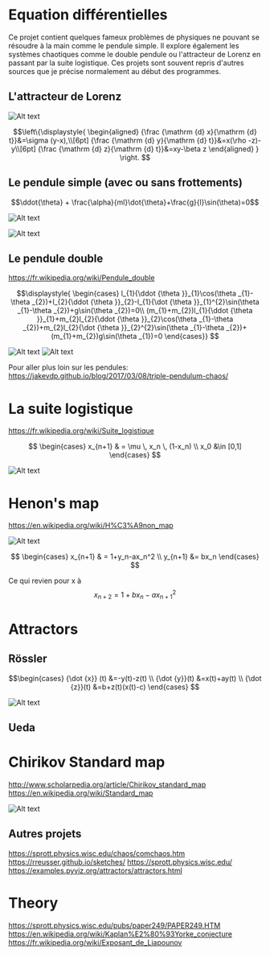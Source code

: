 # Equation différentielles


Ce projet contient quelques fameux problèmes de physiques ne pouvant se résoudre à la main comme le pendule simple. 
Il explore également les systèmes chaotiques comme le double pendule ou l'attracteur de Lorenz en passant par la suite logistique.
Ces projets sont souvent repris d'autres sources que je précise normalement au début des programmes.

## L'attracteur de Lorenz

![Alt text](results/attracteur_lorenz.png "L'attracteur de Lorenz")

$$\left\{\displaystyle{
    \begin{aligned}
        {\frac {\mathrm {d} x}{\mathrm {d} t}}&=\sigma (y-x),\\[6pt]
        {\frac {\mathrm {d} y}{\mathrm {d} t}}&=x(\rho -z)-y\\[6pt]
        {\frac {\mathrm {d} z}{\mathrm {d} t}}&=xy-\beta z
    \end{aligned}
}
\right.
$$

## Le pendule simple (avec ou sans frottements)

$$\ddot{\theta} + \frac{\alpha}{ml}\dot{\theta}+\frac{g}{l}\sin(\theta)=0$$

![Alt text](results/pendule_sans_frottements.png "Pendule-Mouvement conservatif")

![Alt text](results/pendule_avec_frottements.png "Avec frottements")



## Le pendule double 

https://fr.wikipedia.org/wiki/Pendule_double

$$\displaystyle{
    \begin{cases}
    l_{1}{\ddot {\theta }}_{1}\cos(\theta _{1}-\theta _{2})+l_{2}{\ddot {\theta }}_{2}-l_{1}{\dot {\theta }}_{1}^{2}\sin(\theta _{1}-\theta _{2})+g\sin(\theta _{2})=0\\
    (m_{1}+m_{2})l_{1}{\ddot {\theta }}_{1}+m_{2}l_{2}{\ddot {\theta }}_{2}\cos(\theta _{1}-\theta _{2})+m_{2}l_{2}{\dot {\theta }}_{2}^{2}\sin(\theta _{1}-\theta _{2})+(m_{1}+m_{2})g\sin(\theta _{1})=0
    \end{cases}}
$$

![Alt text](results/double_pendulum_delay_10.gif "Animation double pendule")
![Alt text](results/double_pendule.png "Pendule double")


Pour aller plus loin sur les pendules:
https://jakevdp.github.io/blog/2017/03/08/triple-pendulum-chaos/


# La suite logistique

https://fr.wikipedia.org/wiki/Suite_logistique

$$
\begin{cases} 
    x_{n+1} & = \mu \, x_n \, (1-x_n) \\ 
    x_0 &\in [0,1]
\end{cases}
$$

![Alt text](results/chaos_4096_2048.png "Diagramme de bifurcation")


# Henon's map

https://en.wikipedia.org/wiki/H%C3%A9non_map

![Alt text](results/henon_x.png "Diagramme de bifurcation x henon")

$$
\begin{cases} 
    x_{n+1} & = 1+y_n-ax_n^2 \\ 
    y_{n+1} &=  bx_n
\end{cases}
$$

Ce qui revien pour x à
$$x_{n+2}=1+bx_n-ax_{n+1}^2$$

# Attractors

## Rössler

$$\begin{cases} 
{\dot {x}} (t) &=-y(t)-z(t) \\
{\dot {y}}(t) &=x(t)+ay(t) \\
{\dot {z}}(t) &=b+z(t)(x(t)-c)
\end{cases}
$$


![Alt text](results/attracteur_rossler_epure_03.png "Attracteur de Rössler")

## Ueda 




# Chirikov Standard map

http://www.scholarpedia.org/article/Chirikov_standard_map
https://en.wikipedia.org/wiki/Standard_map

![Alt text](results/standard_map.gif "Standard Map")


## Autres projets 
https://sprott.physics.wisc.edu/chaos/comchaos.htm
https://rreusser.github.io/sketches/
https://sprott.physics.wisc.edu/
https://examples.pyviz.org/attractors/attractors.html

# Theory

https://sprott.physics.wisc.edu/pubs/paper249/PAPER249.HTM
https://en.wikipedia.org/wiki/Kaplan%E2%80%93Yorke_conjecture
https://fr.wikipedia.org/wiki/Exposant_de_Liapounov